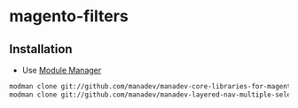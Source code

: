 magento-filters
===============

Installation
------------

* Use [Module Manager](https://github.com/colinmollenhour/modman)

 ```bash
 modman clone git://github.com/manadev/manadev-core-libraries-for-magento.git
 modman clone git://github.com/manadev/manadev-layered-nav-multiple-select-for-magento.git
 ```

<!--
    Uncomment this after the module is integrated in http://packages.firegento.com/
-->
<!--
* Add extension as dependency in your composer.json to install it from [Magento Composer Repository](http://packages.firegento.com/)
  ```json
  {
        "require": {
           "manadev/magento-filters": "*"
        }
  }
  ```
 -->